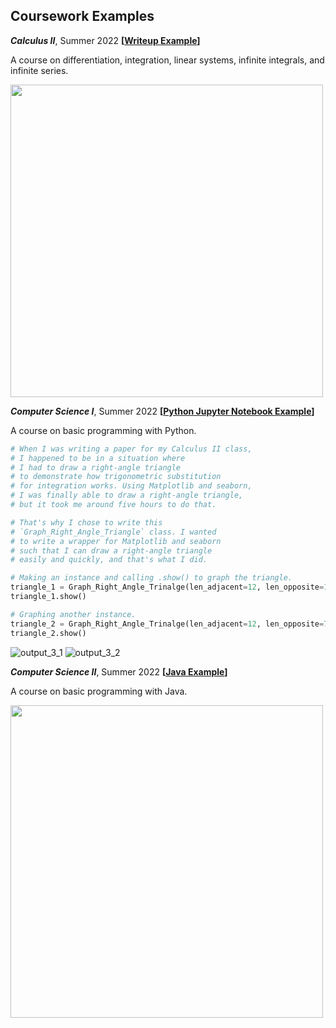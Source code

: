 ## Coursework Examples

<!---
June 30, 2022
For the example writeup image,
I needed to add a light grey (HTML Color Code F6F8FA)
border around it so that it doesn't just blend in too much
with a white background -- e.g. GitHub on desktop.

I used Gimp. 'Filter' 'Decor' 'Border' size 4, D value 1

Plus, you can see the HTML color code on any website on Chrome
on Chrome Developer's mode by typing Ctrl + Shift + c
--->

***Calculus II***, Summer 2022 **[[Writeup Example](https://github.com/soobinrho/college-programming/blob/main/summer_2022/calculus_II/AFP2_SoobinRho.pdf)]**

A course on differentiation, integration,
linear systems, infinite integrals, and
infinite series.

<img src="https://user-images.githubusercontent.com/19341857/176699968-c9cd420b-b0f9-47d5-98cb-320e533e9907.png" width="500px">

***Computer Science I***, Summer 2022 **[[Python Jupyter Notebook Example](https://github.com/soobinrho/college-programming/blob/main/summer_2022/computer_science_I/15_final_project.ipynb)]**

A course on basic programming with Python.

```Python
# When I was writing a paper for my Calculus II class,
# I happened to be in a situation where
# I had to draw a right-angle triangle
# to demonstrate how trigonometric substitution
# for integration works. Using Matplotlib and seaborn,
# I was finally able to draw a right-angle triangle,
# but it took me around five hours to do that.

# That's why I chose to write this
# `Graph_Right_Angle_Triangle` class. I wanted
# to write a wrapper for Matplotlib and seaborn
# such that I can draw a right-angle triangle
# easily and quickly, and that's what I did.

# Making an instance and calling .show() to graph the triangle.
triangle_1 = Graph_Right_Angle_Trinalge(len_adjacent=12, len_opposite=12)
triangle_1.show()

# Graphing another instance.
triangle_2 = Graph_Right_Angle_Trinalge(len_adjacent=12, len_opposite=7)
triangle_2.show()
```
![output_3_1](https://user-images.githubusercontent.com/19341857/176696554-3a81950c-e087-44a8-b3fe-2b7695275e62.svg)
![output_3_2](https://user-images.githubusercontent.com/19341857/176696587-50ca1232-f5ff-4d00-9cc9-ad9834ba6589.svg)

***Computer Science II***, Summer 2022 **[[Java Example](https://github.com/soobinrho/college-programming/blob/main/summer_2022/computer_science_II/RhoRace.java)]**

A course on basic programming with Java.

<a href="https://asciinema.org/a/508974" target="_blank"><img src="https://asciinema.org/a/508974.svg" width="500px"/></a>


<br>
<br>
<br>

<!---






"A Note About Git Commit Messages" by Tim Pope
https://tbaggery.com/2008/04/19/a-note-about-git-commit-messages.html

Capitalized, short (50 chars or less) summary

More detailed explanatory text, if necessary.  Wrap it to about 72
characters or so.  In some contexts, the first line is treated as the
subject of an email and the rest of the text as the body.  The blank
line separating the summary from the body is critical (unless you omit
the body entirely); tools like rebase can get confused if you run the
two together.

Write your commit message in the imperative: "Fix bug" and not "Fixed bug"
or "Fixes bug."  This convention matches up with commit messages generated
by commands like git merge and git revert.



# Moving all files ending with .ipynb
mv *.ipynb ./summer2022/

# Moving all files starting with `number_`
mv *\n_* ./summer2022/

soobinrho/soobinrho is a ✨ special ✨ repository because its `README.md` (this file) appears on your GitHub profile.
You can click the Preview link to take a look at your changes.

--->
